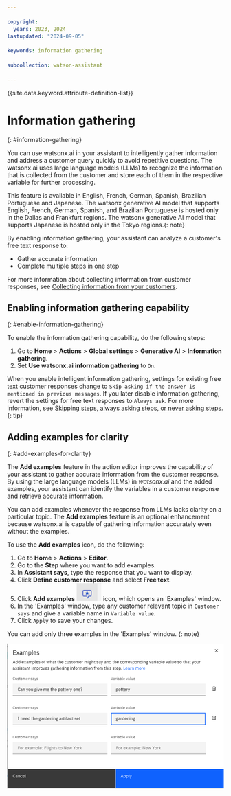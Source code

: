 ```yaml
---

copyright:
  years: 2023, 2024
lastupdated: "2024-09-05"

keywords: information gathering

subcollection: watson-assistant

---
```


{{site.data.keyword.attribute-definition-list}}

# Information gathering
{: #information-gathering}

You can use watsonx.ai in your assistant to intelligently gather information and address a customer query quickly to avoid repetitive questions. The watsonx.ai uses large language models (LLMs) to recognize the information that is collected from the customer and store each of them in the respective variable for further processing.

This feature is available in English, French, German, Spanish, Brazilian Portuguese and Japanese. The watsonx generative AI model that supports English, French, German, Spanish, and Brazilian Portuguese is hosted only in the Dallas and Frankfurt regions. The watsonx generative AI model that supports Japanese is hosted only in the Tokyo regions.{: note}

By enabling information gathering, your assistant can analyze a customer's free text response to:
- Gather accurate information
- Complete multiple steps in one step

For more information about collecting information from customer responses, see [Collecting information from your customers](/docs/watson-assistant?topic=watson-assistant-collect-info).

## Enabling information gathering capability
{: #enable-information-gathering}

To enable the information gathering capability, do the following steps:

1. Go to **Home** > **Actions** > **Global settings** > **Generative AI** > **Information gathering**.
1. Set **Use watsonx.ai information gathering** to `On`.

When you enable intelligent information gathering, settings for existing free text customer responses change to `Skip asking if the answer is mentioned in previous messages`. If you later disable information gathering, revert the settings for free text responses to `Always ask`. For more information, see [Skipping steps, always asking steps, or never asking steps](/docs/watson-assistant?topic=watson-assistant-collect-info#collect-info-skip-step).{: tip}

## Adding examples for clarity
{: #add-examples-for-clarity}

The **Add examples** feature in the action editor improves the capability of your assistant to gather accurate information from the customer response. By using the large language models (LLMs) in *watsonx.ai* and the added examples, your assistant can identify the variables in a customer response and retrieve accurate information. 

You can add examples whenever the response from LLMs lacks clarity on a particular topic. The **Add examples** feature is an optional enhancement because watsonx.ai is capable of gathering information accurately even without the examples.

To use the **Add examples** icon, do the following:

1. Go to **Home** > **Actions** > **Editor**. 
1. Go to the **Step** where you want to add examples.
1. In **Assistant says**, type the response that you want to display.
1. Click **Define customer response** and select **Free text**.
1. Click **Add examples** ![Add examples icon](images/add-example-icon.png) icon, which opens an 'Examples' window.
1. In the 'Examples' window, type any customer relevant topic in `Customer says` and give a variable name in `Variable value`.
1. Click `Apply` to save your changes. 

You can add only three examples in the 'Examples' window. {: note}

   ![Add examples](images/add-example-dialog.png) 
